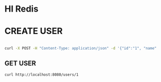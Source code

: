 # HI Redis

# CREATE USER

```sh

curl -X POST -H "Content-Type: application/json" -d '{"id":"1", "name":"John", "age":"30"}' http://localhost:8080/users

```

## GET USER

```sh
curl http://localhost:8080/users/1
```
